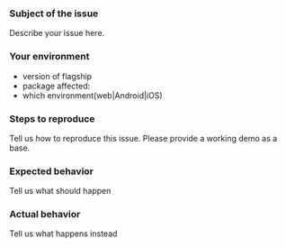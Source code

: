 ### Subject of the issue

Describe your issue here.

### Your environment

* version of flagship
* package affected: 
* which environment(web|Android|iOS)

### Steps to reproduce

Tell us how to reproduce this issue. Please provide a working demo as a base.

### Expected behavior

Tell us what should happen

### Actual behavior

Tell us what happens instead

